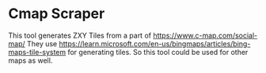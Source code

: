 # Cmap Scraper

This tool generates ZXY Tiles from a part of https://www.c-map.com/social-map/
They use https://learn.microsoft.com/en-us/bingmaps/articles/bing-maps-tile-system for generating tiles. So this tool could be used for other maps as well.